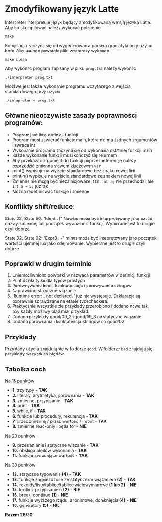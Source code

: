 # Zmodyfikowany język Latte

Interpreter interpretuje język będący zmodyfikowaną wersją języka Latte. Aby bo skompilować należy wykonać polecenie
```
make
```
Kompilacja zaczyna się od wygenerowania parsera gramatyki przy użyciu bnfc. Aby usunąć powstałe pliki wystarczy wykonać
```
make clean
```
Aby wykonać program zapisany w pliku ```prog.txt``` należy wykonać
```
./interpreter prog.txt
```
Możliwe jest także wykonanie programu wczytanego z wejścia standardowego przy użyciu
```
./intepreter < prog.txt
```

## Główne nieoczywiste zasady poprawności programów:
- Program jest listą definicji funkcji
- Program musi zawierać funkcję main, która nie ma żadnych argumentów i zwraca int
- Wykonanie programu zaczyna się od wykonania ostatniej funkcji main
- Każde wykonanie funkcji musi kończyć się returnem
- Aby przekazać argument do funkcji poprzez referencję należy poprzedzić zmienną słowem kluczowym ```var```
- print() wypisuje na wyjście standardowe bez znaku nowej linii
- println() wypisuje na wyjście standardowe ze znakiem nowej linii
- Zmienne nie mogą być niezainicjowane, tzn. ```int a;``` nie przechodzi, ale ```int a = 5;``` już tak
- Można redefiniować funkcje i zmienne

## Konflikty shift/reduce:
State 22, State 50: "Ident . (" Nawias może być interpretowany jako część nazwy zmiennej lub początek wywoałania funkcji. Wybierane jest to drugie czyli dobrze.

State 32, State 92: "Expr3 . -"  minus może być intepretowany jako początek wartości ujemnej lub jako odejmowanie. Wybierane jest to drugie czyli dobrze.

## Poprawki w drugim terminie
1. Uniemożliwniono powtórki w nazwach parametrów w definicji funkcji
2. Print działa tylko dla typów prostych
3. Porównywanie booli, konktatenacja i porówywanie stringów
4. Naprawiono statyczne wiązanie
5. 'Runtime error: _ not declared. ' już nie występuje. Deklaracje są poprawnie sprawdzane na etapie typecheckera.
6. Praktycznie wszystkie złe przykłady przerobiono i dodano nowe tak, aby każdy możliwy błąd miał przykład.
7. Dodano przykłady good/09_2 i good/09_3 na statyczne wiązanie
8. Dodano porównania i konktatencja stringów do good/02

## Przyklady
Przykłady użycia znajdują się w folderze ```good```.
W folderze ```bad``` znajdują się przykłady wszystkich błędów.

## Tabelka cech
Na 15 punktów
- **1.** trzy typy - **TAK**
- **2.** literały, arytmetyka, porównania - **TAK**
- **3.** zmienne, przypisanie - **TAK**
- **4.** print - **TAK**
- **5.** while, if - **TAK**
- **6.** funkcje lub procedury, rekurencja - **TAK**
- **7.** przez zmienną / przez wartość / in/out - **TAK**
- **8.** zmienne read-only i pętla for - **NIE**

Na 20 punktów
- **9.** przesłanianie i statyczne wiązanie - **TAK**
- **10.** obsługa błędów wykonania - **TAK**
- **11.** funkcje zwracające wartość - **TAK**

Na 30 punktów
- **12.** statyczne typowanie **(4)** - **TAK**
- **13.** funkcje zagnieżdżone ze statycznym wiązaniem **(2)** - **TAK**
- **14.** rekordy/listy/tablice/tablice wielowymiarowe **(1 lub 2)** - **NIE**
- **15.** krotki z przypisaniem **(2)** - **NIE**
- **16.** break, continue **(1)** - **NIE**
- **17.** funkcje wyższego rzędu, anonimowe, domknięcia **(4)** - **NIE**
- **18.** generatory **(3)** - **NIE**

**Razem 26/30**
